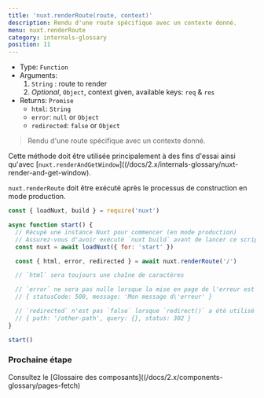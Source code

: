 ```yaml
---
title: 'nuxt.renderRoute(route, context)'
description: Rendu d'une route spécifique avec un contexte donné.
menu: nuxt.renderRoute
category: internals-glossary
position: 11
---
```


- Type: `Function`
- Arguments:
  1. `String` : route to render
  2. _Optional_, `Object`, context given, available keys: `req` & `res`
- Returns: `Promise`
  - `html`: `String`
  - `error`: `null` or `Object`
  - `redirected`: `false` or `Object`

> Rendu d'une route spécifique avec un contexte donné.

Cette méthode doit être utilisée principalement à des fins d'essai ainsi qu'avec [`nuxt.renderAndGetWindow`]((/docs/2.x/internals-glossary/nuxt-render-and-get-window).

<base-alert>

`nuxt.renderRoute` doit être exécuté après le processus de construction en mode production.

</base-alert>

```js
const { loadNuxt, build } = require('nuxt')

async function start() {
  // Récupè une instance Nuxt pour commencer (en mode production)
  // Assurez-vous d'avoir exécuté `nuxt build` avant de lancer ce script
  const nuxt = await loadNuxt({ for: 'start' })

  const { html, error, redirected } = await nuxt.renderRoute('/')

  // `html` sera toujours une chaîne de caractères

  // `error` ne sera pas nulle lorsque la mise en page de l'erreur est affichée, le format de l'erreur l'est :
  // { statusCode: 500, message: 'Mon message d\'erreur' }

  // `redirected` n'est pas `false` lorsque `redirect()` a été utilisé dans `asyncData()` ou `fetch()`.
  // { path: '/other-path', query: {}, status: 302 }
}

start()
```

### Prochaine étape

<base-alert type="next">

Consultez le [Glossaire des composants]((/docs/2.x/components-glossary/pages-fetch)

</base-alert>
